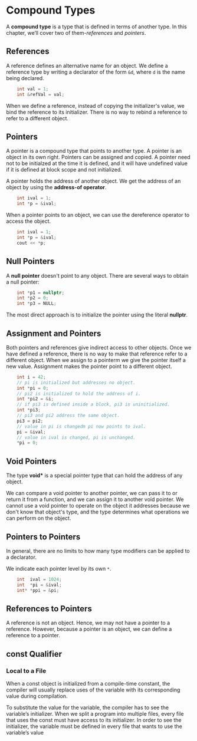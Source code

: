 # Compound Types

A **compound type** is a type that is defined in terms of another type. In this chapter, we’ll cover two of them-_references_ and _pointers_.

## References

A reference defines an alternative name for an object. We define a reference type by writing a declarator of the form
`&d`, where `d` is the name being declared.

```C++
    int val = 1;
    int &refVal = val;
```

When we define a reference, instead of copying the initializer's value, we bind the reference to its initializer. There is no way to rebind a reference to refer to a different object.

## Pointers

A pointer is a compound type that points to another type. A pointer is an object in its own right. Pointers can be assigned and copied. A pointer need not to be initialzed at the time it is defined, and it will have undefined value if it is defined at block scope and not initialized.

A pointer holds the address of another object. We get the address of an object by using the **address-of operator**.

```C++
    int ival = 1;
    int *p = &ival;
```

When a pointer points to an object, we can use the dereference operator to access the object.

```Cpp
    int ival = 1;
    int *p = &ival;
    cout << *p;
```

## Null Pointers

A **null pointer** doesn't point to any object. There are several ways to obtain a null pointer:

```Cpp
    int *p1 = nullptr;
    int *p2 = 0;
    int *p3 = NULL;
```

The most direct approach is to initialize the pointer using the literal **nullptr**.

## Assignment and Pointers

Both pointers and references give indirect access to other objects. Once we have defined a reference, there is no way to make that reference refer to a different object. When we assign to a pointerm we give the pointer itself a new value. Assignment makes the pointer point to a different object.

```cpp
    int i = 42;
    // pi is initialized but addresses no object.
    int *pi = 0;
    // pi2 is initialized to hold the address of i.
    int *pi2 = &i;
    // if pi3 is defined inside a block, pi3 is uninitialized.
    int *pi3;
    // pi3 and pi2 address the same object.
    pi3 = pi2;
    // value in pi is changedm pi now points to ival.
    pi = &ival;
    // value in ival is changed, pi is unchanged.
    *pi = 0;
```

## Void Pointers

The type **void\*** is a special pointer type that can hold the address of any object.

We can compare a void pointer to another pointer, we can pass it to or return it from a function, and we can assign it to another void pointer. We cannot use a void pointer to operate on the object it addresses because we don't know that object's type, and the type determines what operations we can perform on the object.

## Pointers to Pointers

In general, there are no limits to how many type modifiers can be applied to a declarator.

We indicate each pointer level by its own `*`.

```cpp
    int  ival = 1024;
    int  *pi = &ival;
    int* *ppi = &pi;
```

## References to Pointers

A reference is not an object. Hence, we may not have a pointer to a reference. However, because a pointer is an object, we can define a reference to a pointer.

## const Qualifier

### Local to a File

When a const object is initialized from a compile-time constant, the compiler will usually replace uses of the variable with its corresponding value during compilation.

To substitute the value for the variable, the compiler has to see the variable’s initializer. When we split a program into multiple files, every file that uses the const must have access to its initializer. In order to see the initializer, the variable must be defined in every file that wants to use the variable’s value
